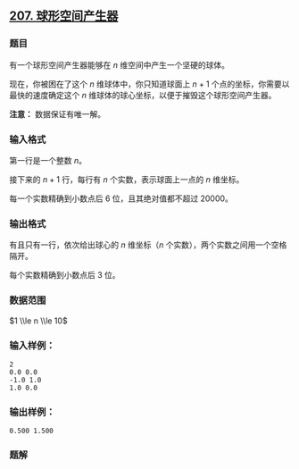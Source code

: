 ## [207\. 球形空间产生器](https://www.acwing.com/problem/content/209/)

### 题目

有一个球形空间产生器能够在 $n$ 维空间中产生一个坚硬的球体。

现在，你被困在了这个 $n$ 维球体中，你只知道球面上 $n+1$ 个点的坐标，你需要以最快的速度确定这个 $n$ 维球体的球心坐标，以便于摧毁这个球形空间产生器。

**注意：** 数据保证有唯一解。

### 输入格式

第一行是一个整数 $n$。

接下来的 $n+1$ 行，每行有 $n$ 个实数，表示球面上一点的 $n$ 维坐标。

每一个实数精确到小数点后 $6$ 位，且其绝对值都不超过 $20000$。

### 输出格式

有且只有一行，依次给出球心的 $n$ 维坐标（$n$ 个实数），两个实数之间用一个空格隔开。

每个实数精确到小数点后 $3$ 位。

### 数据范围

$1 \\le n \\le 10$

### 输入样例：

```
2
0.0 0.0
-1.0 1.0
1.0 0.0
```

### 输出样例：

```
0.500 1.500
```

### 题解

